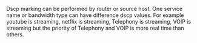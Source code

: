 
Dscp marking can be performed by router or source host.
One service name or bandwidth type can have difference dscp values. For example youtube is streaming, netflix is streaming, Telephony is streaming, VOIP is streaming but the priority of Telephony and VOIP is more real time than others.